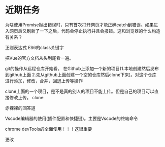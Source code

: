 # 近期任务

为啥使用Promise抛出错误时，只有首次打开网页才能正确catch到错误。如果进入网页后又刷新了一下之后，代码会停止执行并且会报错。这和浏览器的什么构造有关系？

正则表达式
ES6的class关键字

把Vue的官方文档从头到尾看一遍。

git的操作从远程仓库开始看。
在Github上添加一个新的项目(1.本地创建然后发布到github上面 2.先从github上面创建一个空的仓库然后clone下来)。对这个仓库进行添加，修改，合并，回退上传等操作

clone上面的一个项目，是不是真的别人的项目不能上传。但是自己的项目可以直接修改上传。
clone

赤裸裸的回答道

Vscode编辑器的使用(插件配置和快捷键)。主要是Vscode的终端命令

chrome devTools的全面使用！！！这很重要

更改
